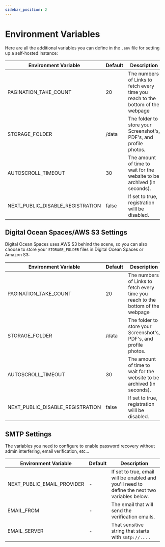 ```yaml
---
sidebar_position: 2
---
```


# Environment Variables

Here are all the additional variables you can define in the `.env` file for setting up a self-hosted instance:

| Environment Variable             | Default | Description                                                                     |
| -------------------------------- | ------- | ------------------------------------------------------------------------------- |
| PAGINATION_TAKE_COUNT            | 20      | The numbers of Links to fetch every time you reach to the bottom of the webpage |
| STORAGE_FOLDER                   | /data   | The folder to store your Screenshot's, PDF's, and profile photos.               |
| AUTOSCROLL_TIMEOUT               | 30      | The amount of time to wait for the website to be archived (in seconds).         |
| NEXT_PUBLIC_DISABLE_REGISTRATION | false   | If set to true, registration willl be disabled.                                 |

## Digital Ocean Spaces/AWS S3 Settings

Digital Ocean Spaces uses AWS S3 behind the scene, so you can also choose to store your `STORAGE_FOLDER` files in Digital Ocean Spaces or Amazon S3:

| Environment Variable             | Default | Description                                                                     |
| -------------------------------- | ------- | ------------------------------------------------------------------------------- |
| PAGINATION_TAKE_COUNT            | 20      | The numbers of Links to fetch every time you reach to the bottom of the webpage |
| STORAGE_FOLDER                   | /data   | The folder to store your Screenshot's, PDF's, and profile photos.               |
| AUTOSCROLL_TIMEOUT               | 30      | The amount of time to wait for the website to be archived (in seconds).         |
| NEXT_PUBLIC_DISABLE_REGISTRATION | false   | If set to true, registration willl be disabled.                                 |

## SMTP Settings

The variables you need to configure to enable password recovery without admin interfering, email verification, etc...

| Environment Variable       | Default | Description                                                                                   |
| -------------------------- | ------- | --------------------------------------------------------------------------------------------- |
| NEXT_PUBLIC_EMAIL_PROVIDER | -       | If set to true, email will be enabled and you'll need to define the next two variables below. |
| EMAIL_FROM                 | -       | The email that will send the verification emails.                                             |
| EMAIL_SERVER               | -       | That sensitive string that starts with `smtp://...` .                                         |
